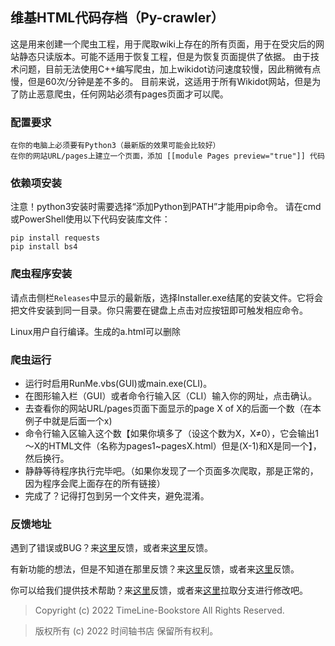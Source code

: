 ## 维基HTML代码存档（Py-crawler）

这是用来创建一个爬虫工程，用于爬取wiki上存在的所有页面，用于在受灾后的网站静态只读版本。可能不适用于恢复工程，但是为恢复页面提供了依据。
由于技术问题，目前无法使用C++编写爬虫，加上wikidot访问速度较慢，因此稍微有点慢，但是60次/分钟是差不多的。
目前来说，这适用于所有Wikidot网站，但是为了防止恶意爬虫，任何网站必须有pages页面才可以爬。

### **配置要求**
```
在你的电脑上必须要有Python3（最新版的效果可能会比较好）
在你的网站URL/pages上建立一个页面，添加 [[module Pages preview="true"]] 代码
```

### **依赖项安装**
注意！python3安装时需要选择“添加Python到PATH”才能用pip命令。
请在cmd或PowerShell使用以下代码安装库文件：
```
pip install requests
pip install bs4
```

### **爬虫程序安装**
请点击侧栏`Releases`中显示的最新版，选择Installer.exe结尾的安装文件。它将会把文件安装到同一目录。你只需要在键盘上点击对应按钮即可触发相应命令。

Linux用户自行编译。生成的a.html可以删除

### **爬虫运行**
* 运行时启用RunMe.vbs(GUI)或main.exe(CLI)。
* 在图形输入栏（GUI）或者命令行输入区（CLI）输入你的网址，点击确认。
* 去查看你的网站URL/pages页面下面显示的page X of X的后面一个数（在本例子中就是后面一个x)
* 命令行输入区输入这个数【如果你填多了（设这个数为X，X≠0），它会输出1～X的HTML文件（名称为pages1~pagesX.html）但是(X-1)和X是同一个】，然后换行。
* 静静等待程序执行完毕吧。（如果你发现了一个页面多次爬取，那是正常的，因为程序会爬上面存在的所有链接）
* 完成了？记得打包到另一个文件夹，避免混淆。

### **反馈地址**
遇到了错误或BUG？来[这里](http://mfb-private-website.wikidot.com/forum/c-7602918/pyc)反馈，或者来[这里](https://github.com/TimeLine-Bookstore/Py-crawler/issues)反馈。

有新功能的想法，但是不知道在那里反馈？来[这里](http://mfb-private-website.wikidot.com/forum/t-15402049/pyc-1-1-0-1-9)反馈，或者来[这里](https://github.com/TimeLine-Bookstore/Py-crawler/issues)反馈。

你可以给我们提供技术帮助？来[这里](http://mfb-private-website.wikidot.com/forum/c-7602920/)反馈，或者来[这里](https://github.com/TimeLine-Bookstore/Py-crawler/fork)拉取分支进行修改吧。

> Copyright (c) 2022 TimeLine-Bookstore
> All Rights Reserved.

> 版权所有 (c) 2022 时间轴书店
> 保留所有权利。
